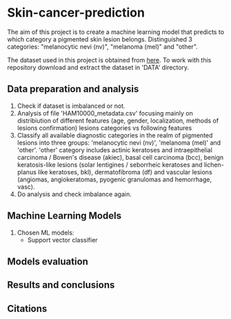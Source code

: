 # Skin-cancer-prediction 

The aim of this project is to create a machine learning model that predicts to which category a pigmented skin lesion belongs.
Distinguished 3 categories: "melanocytic nevi (nv)", "melanoma (mel)" and "other".

The dataset used in this project is obtained from [here](https://dataverse.harvard.edu/dataset.xhtml?persistentId=doi:10.7910/DVN/DBW86T).
To work with this repository download and extract the dataset in 'DATA' directory.

## Data preparation and analysis

1. Check if dataset is imbalanced or not.
2. Analysis of file 'HAM10000_metadata.csv' focusing mainly on distribiution of different features  (age, gender, localization, methods of lesions confirmation)  lesions categories vs following features
3. Classify all available diagnostic categories in the realm of pigmented lesions into three groups: 'melanocytic nevi (nv)', 'melanoma (mel)' and 'other'.
'other' category includes  actinic keratoses and intraepithelial carcinoma / Bowen's disease (akiec), basal cell carcinoma (bcc), benign keratosis-like lesions (solar lentigines / seborrheic keratoses and lichen-planus like keratoses, bkl), dermatofibroma (df) and vascular lesions (angiomas, angiokeratomas, pyogenic granulomas and hemorrhage, vasc).
4. Do analysis and check imbalance again.

## Machine Learning Models

1. Chosen ML models:
    - Support vector classifier


## Models evaluation

## Results and conclusions

## Citations
